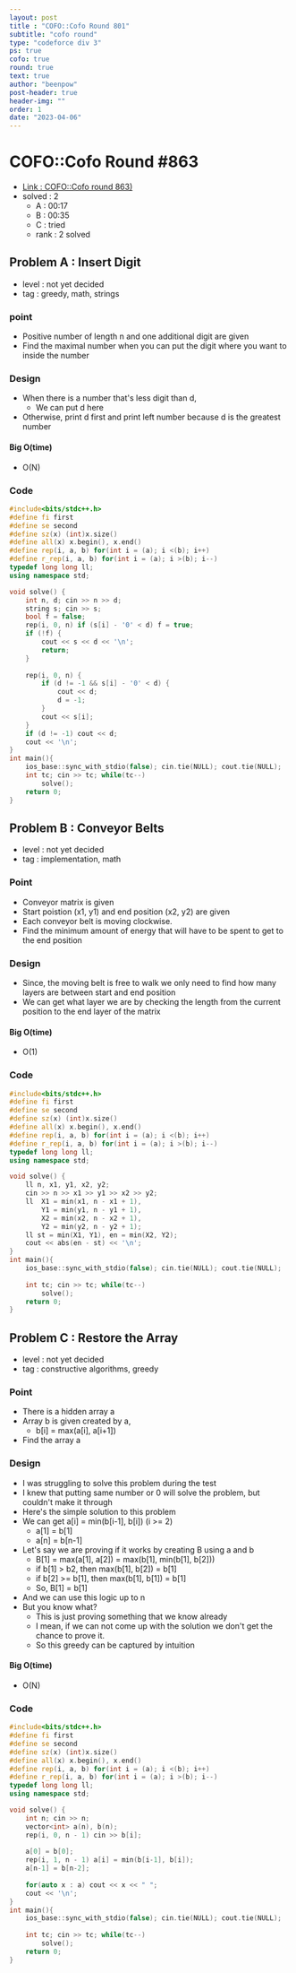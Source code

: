```yaml
---
layout: post
title : "COFO::Cofo Round 801"
subtitle: "cofo round"
type: "codeforce div 3"
ps: true
cofo: true
round: true
text: true
author: "beenpow"
post-header: true
header-img: ""
order: 1
date: "2023-04-06"
---
```


# COFO::Cofo Round #863
- [Link : COFO::Cofo round 863)](https://codeforces.com/contest/1811)
- solved : 2
  - A : 00:17
  - B : 00:35
  - C : tried
  - rank : 2 solved

## Problem A : Insert Digit

- level : not yet decided
- tag : greedy, math, strings

### point
- Positive number of length n and one additional digit are given
- Find the maximal number when you can put the digit where you want to inside the number

### Design
- When there is a number that's less digit than d, 
  - We can put d here
- Otherwise, print d first and print left number because d is the greatest number

#### Big O(time)
- O(N)

### Code

```cpp
#include<bits/stdc++.h>
#define fi first
#define se second
#define sz(x) (int)x.size()
#define all(x) x.begin(), x.end()
#define rep(i, a, b) for(int i = (a); i <(b); i++)
#define r_rep(i, a, b) for(int i = (a); i >(b); i--)
typedef long long ll;
using namespace std;

void solve() {
    int n, d; cin >> n >> d;
    string s; cin >> s;
    bool f = false;
    rep(i, 0, n) if (s[i] - '0' < d) f = true;
    if (!f) {
        cout << s << d << '\n';
        return;
    }
    
    rep(i, 0, n) {
        if (d != -1 && s[i] - '0' < d) {
            cout << d;
            d = -1;
        }
        cout << s[i];
    }
    if (d != -1) cout << d;
    cout << '\n';
}
int main(){
    ios_base::sync_with_stdio(false); cin.tie(NULL); cout.tie(NULL);
    int tc; cin >> tc; while(tc--)
        solve();
    return 0;
}
```

## Problem B : Conveyor Belts

- level : not yet decided
- tag : implementation, math

### Point
- Conveyor matrix is given
- Start poistion (x1, y1) and end position (x2, y2) are given
- Each conveyor belt is moving clockwise.
- Find the minimum amount of energy that will have to be spent to get to the end position

### Design
- Since, the moving belt is free to walk we only need to find how many layers are between start and end position
- We can get what layer we are by checking the length from the current position to the end layer of the matrix

#### Big O(time)
- O(1)

### Code

```cpp
#include<bits/stdc++.h>
#define fi first
#define se second
#define sz(x) (int)x.size()
#define all(x) x.begin(), x.end()
#define rep(i, a, b) for(int i = (a); i <(b); i++)
#define r_rep(i, a, b) for(int i = (a); i >(b); i--)
typedef long long ll;
using namespace std;

void solve() {
    ll n, x1, y1, x2, y2;
    cin >> n >> x1 >> y1 >> x2 >> y2;
    ll  X1 = min(x1, n - x1 + 1),
        Y1 = min(y1, n - y1 + 1),
        X2 = min(x2, n - x2 + 1),
        Y2 = min(y2, n - y2 + 1);
    ll st = min(X1, Y1), en = min(X2, Y2);
    cout << abs(en - st) << '\n';
}
int main(){
    ios_base::sync_with_stdio(false); cin.tie(NULL); cout.tie(NULL);
    
    int tc; cin >> tc; while(tc--)
        solve();
    return 0;
}
```

## Problem C : Restore the Array

- level : not yet decided
- tag : constructive algorithms, greedy

### Point
- There is a hidden array a
- Array b is given created by a, 
  - b[i] = max(a[i], a[i+1])
- Find the array a

### Design
- I was struggling to solve this problem during the test
- I knew that putting same number or 0 will solve the problem, but couldn't make it through
- Here's the simple solution to this problem
- We can get a[i] = min(b[i-1], b[i]) (i >= 2)
  - a[1] = b[1]
  - a[n] = b[n-1]
- Let's say we are proving if it works by creating B using a and b
  - B[1] = max(a[1], a[2]) = max(b[1], min(b[1], b[2]))
  - if b[1] > b2, then max(b[1], b[2]) = b[1]
  - if b[2] >= b[1], then max(b[1], b[1]) = b[1]
  - So, B[1] = b[1]
- And we can use this logic up to n
- But you know what?
  - This is just proving something that we know already
  - I mean, if we can not come up with the solution we don't get the chance to prove it.
  - So this greedy can be captured by intuition

#### Big O(time)
- O(N)

### Code

```cpp
#include<bits/stdc++.h>
#define fi first
#define se second
#define sz(x) (int)x.size()
#define all(x) x.begin(), x.end()
#define rep(i, a, b) for(int i = (a); i <(b); i++)
#define r_rep(i, a, b) for(int i = (a); i >(b); i--)
typedef long long ll;
using namespace std;

void solve() {
    int n; cin >> n;
    vector<int> a(n), b(n);
    rep(i, 0, n - 1) cin >> b[i];
    
    a[0] = b[0];
    rep(i, 1, n - 1) a[i] = min(b[i-1], b[i]);
    a[n-1] = b[n-2];
    
    for(auto x : a) cout << x << " ";
    cout << '\n';
}
int main(){
    ios_base::sync_with_stdio(false); cin.tie(NULL); cout.tie(NULL);
    
    int tc; cin >> tc; while(tc--)
        solve();
    return 0;
}

```
